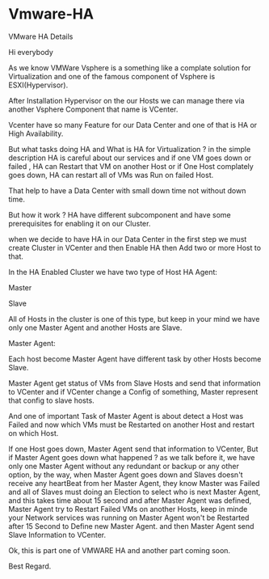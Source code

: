 # Vmware-HA

VMware HA Details 



Hi everybody

As we know VMWare Vsphere is a something like a complate solution for Virtualization and one of the famous component of Vsphere is ESXI(Hypervisor).

After Installation Hypervisor on the our Hosts we can manage there via another Vsphere Component that name is VCenter.

Vcenter have so many Feature for our Data Center and one of that is HA or High Availability.

But what tasks doing HA and What is HA for Virtualization ? in the simple description HA is careful about our services and if one VM goes down or failed , HA can Restart that VM on another Host or if One Host complately goes down, HA can restart all of VMs was Run on failed Host.

That help to have a Data Center with small down time not without down time.

But how it work ? HA have different subcomponent and have some prerequisites for enabling it on our Cluster.

when we decide to have HA in our Data Center in the first step we must create Cluster in VCenter and then Enable HA then Add two or more Host to that.

In the HA Enabled Cluster we have two type of Host HA Agent:

Master

Slave

All of Hosts in the cluster is one of this type, but keep in your mind we have only one Master Agent and another Hosts are Slave.

Master Agent:

Each host become Master Agent have different task by other Hosts become Slave.

Master Agent get status of VMs from Slave Hosts and send that information to VCenter and if VCenter change a Config of something, Master represent that config to slave hosts.

And one of important Task of Master Agent is about detect a Host was Failed and now which VMs must be Restarted on another Host and restart on which Host.

If one Host goes down, Master Agent send that information to VCenter, But if Master Agent goes down what happened ? as we talk before it, we have only one Master Agent without any redundant or backup or any other option, by the way, when Master Agent goes down and Slaves doesn't receive any heartBeat from her Master Agent, they know Master was Failed and all of Slaves must doing an Election to select who is next Master Agent, and this takes time about 15 second and after Master Agent was defined, Master Agent try to Restart Failed VMs on another Hosts, keep in minde your Network services was running on Master Agent won't be Restarted after 15 Second to Define new Master Agent. and then Master Agent send Slave Information to VCenter.



Ok, this is part one of VMWARE HA and another part coming soon.

Best Regard.



